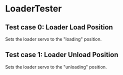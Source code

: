 # LoaderTester
## Test case 0: Loader Load Position
Sets the loader servo to the "loading" position.

## Test case 1: Loader Unload Position
Sets the loader servo to the "unloading" position.
